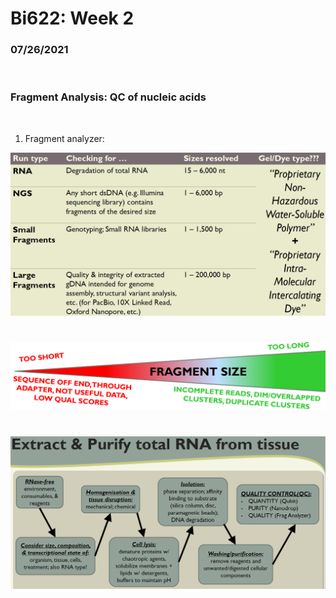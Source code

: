 # Bi622: Week 2

### 07/26/2021

</br>

### Fragment Analysis: QC of nucleic acids

</br>

1) Fragment analyzer:  


![](Figures/FA_uses.PNG)

#

![](Figures/Fragment_size.PNG)

#

![](Figures/RNA_prep.PNG)

#
